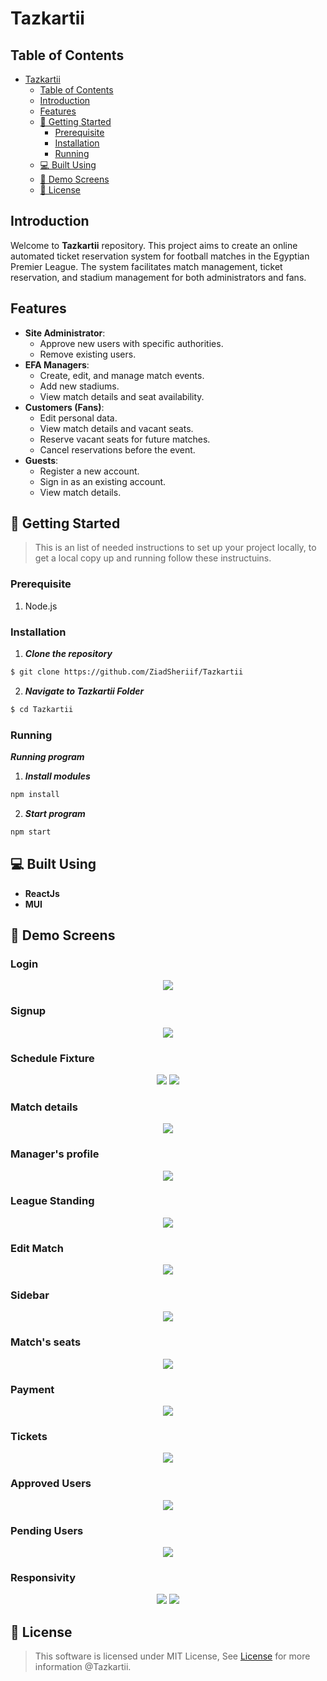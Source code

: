 # Tazkartii

## Table of Contents

- [Tazkartii](#tazkartii)
  - [Table of Contents](#table-of-contents)
  - [Introduction](#introduction)
  - [Features](#features)
  - [🏁 Getting Started ](#-getting-started-)
    - [Prerequisite ](#prerequisite-)
    - [Installation ](#installation-)
    - [Running ](#running-)
  - [💻 Built Using ](#-built-using-)
  - [📸 Demo Screens ](#-demo-screens-)
  - [📃 License ](#-license-)

## Introduction

Welcome to **Tazkartii** repository. This project aims to create an online automated ticket reservation system for football matches in the Egyptian Premier League. The system facilitates match management, ticket reservation, and stadium management for both administrators and fans.

## Features

- **Site Administrator**:
  - Approve new users with specific authorities.
  - Remove existing users.
- **EFA Managers**:
  - Create, edit, and manage match events.
  - Add new stadiums.
  - View match details and seat availability.
- **Customers (Fans)**:
  - Edit personal data.
  - View match details and vacant seats.
  - Reserve vacant seats for future matches.
  - Cancel reservations before the event.
- **Guests**:
  - Register a new account.
  - Sign in as an existing account.
  - View match details.


## 🏁 Getting Started <a name = "get-started"></a>

> This is an list of needed instructions to set up your project locally, to get a local copy up and running follow these
> instructuins.

### Prerequisite <a name = "req"></a>

1. Node.js

### Installation <a name = "Install"></a>

1. **_Clone the repository_**

```sh
$ git clone https://github.com/ZiadSheriif/Tazkartii
```

2. **_Navigate to Tazkartii Folder_**

```sh
$ cd Tazkartii
```

### Running <a name = "running"></a>

**_Running program_**

1. **_Install modules_**

```sh
npm install 
```
2. **_Start program_**

```sh
npm start
```

## 💻 Built Using <a name = "tech"></a>

- **ReactJs**
- **MUI**
## 📸 Demo Screens <a name="screens"></a>

<div align="center">
  <h3 align="left">Login</h3>
<img src="./src/screenshots/login.jpg">
  <h3 align="left">Signup</h3>
  <img src="./src/screenshots/signup.jpg">
  <h3 align="left">Schedule Fixture</h3>
  <img src="./src/screenshots/1.jpg" >
  <img src="./src/screenshots/2.jpg">

  <h3 align="left">Match details</h3>
  <img src="./src/screenshots/3.jpg" >
  <h3 align="left">Manager's profile</h3>
  <img src="./src/screenshots/4.jpg" >
  <h3 align="left">League Standing</h3>
  <img src="./src/screenshots/5.jpg" >
  <h3 align="left">Edit Match</h3>
  <img src="./src/screenshots/6.jpg" >
    <h3 align="left">Sidebar</h3>
  <img src="./src/screenshots/sidebar.jpg">
  <h3 align="left">Match's seats</h3>
  <img src="./src/screenshots/7.jpg" >
  <h3 align="left">Payment</h3>
  <img src="./src/screenshots/8.jpg" ">
  <h3 align="left">Tickets</h3>
  <img src="./src/screenshots/9.jpg">
  <h3 align="left">Approved Users</h3>
  <img src="./src/screenshots/admin.jpg">
  <h3 align="left">Pending Users</h3>
  <img src="./src/screenshots/dashboard.jpg">
  <h3 align="left">Responsivity</h3>
  <img src="./src/screenshots/mobile.jpg">
  <img src="./src/screenshots/responsive.jpg">
</div>



## 📃 License <a name = "license"></a>

> This software is licensed under MIT License, See [License](https://github.com/ZiadSheriif/Tazkartii/blob/main/LICENSE) for more information @Tazkartii.